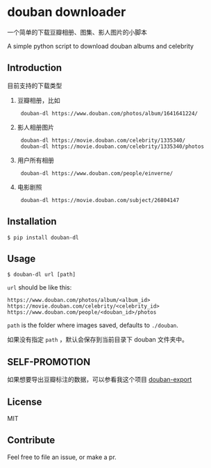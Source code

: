 douban downloader
=======================

一个简单的下载豆瓣相册、图集、影人图片的小脚本

A simple python script to download douban albums and celebrity


Introduction
------------

目前支持的下载类型

1. 豆瓣相册，比如

        douban-dl https://www.douban.com/photos/album/1641641224/

2. 影人相册图片

        douban-dl https://movie.douban.com/celebrity/1335340/
        douban-dl https://movie.douban.com/celebrity/1335340/photos

3. 用户所有相册

        douban-dl https://www.douban.com/people/einverne/


4. 电影剧照

        douban-dl https://movie.douban.com/subject/26804147

Installation
------------

    $ pip install douban-dl


Usage
-----

    $ douban-dl url [path]

`url` should be like this:

    https://www.douban.com/photos/album/<album_id>
    https://movie.douban.com/celebrity/<celebrity_id>
    https://www.douban.com/people/<douban_id>/photos

`path` is the folder where images saved, defaults to `./douban`.

如果没有指定 `path` ，默认会保存到当前目录下 douban 文件夹中。

SELF-PROMOTION
---------
如果想要导出豆瓣标注的数据，可以参看我这个项目 [douban-export](https://github.com/einverne/douban-export)


License
-------

MIT


Contribute
----------

Feel free to file an issue, or make a pr.

